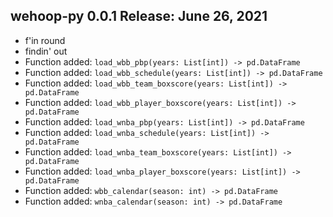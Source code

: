 ## wehoop-py 0.0.1 Release: June 26, 2021
- f'in round
- findin' out
- Function added: `load_wbb_pbp(years: List[int]) -> pd.DataFrame`
- Function added: `load_wbb_schedule(years: List[int]) -> pd.DataFrame`
- Function added: `load_wbb_team_boxscore(years: List[int]) -> pd.DataFrame`
- Function added: `load_wbb_player_boxscore(years: List[int]) -> pd.DataFrame`
- Function added: `load_wnba_pbp(years: List[int]) -> pd.DataFrame`
- Function added: `load_wnba_schedule(years: List[int]) -> pd.DataFrame`
- Function added: `load_wnba_team_boxscore(years: List[int]) -> pd.DataFrame`
- Function added: `load_wnba_player_boxscore(years: List[int]) -> pd.DataFrame`
- Function added: `wbb_calendar(season: int) -> pd.DataFrame`
- Function added: `wnba_calendar(season: int) -> pd.DataFrame`